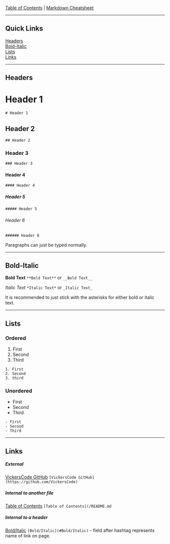 [Table of Contents](../README.md) | [Markdown Cheatsheet](/Markdown%20Cheatsheet.md)
___
## Quick Links
[Headers](#Headers)\
[Bold-Italic](#Bold-Italic)\
[Lists](#Lists)\
[Links](#Links)
___
## Headers

# Header 1
`# Header 1`

## Header 2
`## Header 2`

### Header 3
`### Header 3`

#### Header 4
`#### Header 4`

##### Header 5
`##### Header 5`

###### Header 6
`###### Header 6`

Paragraphs can just be typed normally.
___
## Bold-Italic

**Bold Text**
`**Bold Text**` or `__Bold Text__`

*Italic Text*
`*Italic Text*` or `_Italic Text_`

It is recommended to just stick with the asterisks for either bold or italic text.
___
## Lists

### Ordered
1. First
2. Second
3. Third
```
1. First
2. Second
3. third
```

### Unordered
- First
- Second
- Third
```
- First
- Second
- Third
```
___
## Links

##### External
[VickersCode GitHub](https://github.com/VickersCode)
`[VickersCode GitHub](https://github.com/VickersCode)`

##### Internal to another file
[Table of Contents](/README.md)
`[Table of Contents](/README.md`

##### Internal to a header
[Bold/Italic](#Bold/Italic)
`[Bold/Italic](#Bold/Italic)` - field after hashtag represents name of link on page.


